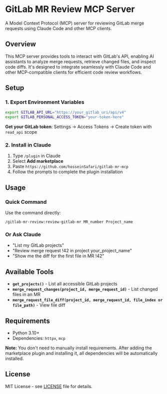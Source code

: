 # GitLab MR Review MCP Server

A Model Context Protocol (MCP) server for reviewing GitLab merge requests using Claude Code and other MCP clients.

## Overview

This MCP server provides tools to interact with GitLab's API, enabling AI assistants to analyze merge requests, retrieve changed files, and inspect code diffs. It's designed to integrate seamlessly with Claude Code and other MCP-compatible clients for efficient code review workflows.

## Setup

### 1. Export Environment Variables

```bash
export GITLAB_API_URL="https://your_gitlab_uri/api/v4"
export GITLAB_PERSONAL_ACCESS_TOKEN="your-token-here"
```

**Get your GitLab token**: Settings → Access Tokens → Create token with `read_api` scope

### 2. Install in Claude

1. Type `/plugin` in Claude
2. Select **Add marketplace**
3. Paste `https://github.com/hosseinSafari/gitlab-mr-mcp`
4. Follow the prompts to complete the plugin installation

## Usage

### Quick Command

Use the command directly:
```
/gitlab-mr-review:review-gitlab-mr MR_number Project_name
```

### Or Ask Claude

- "List my GitLab projects"
- "Review merge request !42 in project your_project_name"
- "Show me the diff for the first file in MR !42"

## Available Tools

- **`get_projects()`** - List all accessible GitLab projects
- **`merge_request_changes(project_id, merge_request_id)`** - List changed files in an MR
- **`merge_request_file_diff(project_id, merge_request_id, file_index or file_path)`** - View file diff

## Requirements

- Python 3.10+
- Dependencies: `httpx`, `mcp`

**Note:** You don't need to manually install requirements. After adding the marketplace plugin and installing it, all dependencies will be automatically installed.

## License

MIT License - see [LICENSE](LICENSE) file for details.
